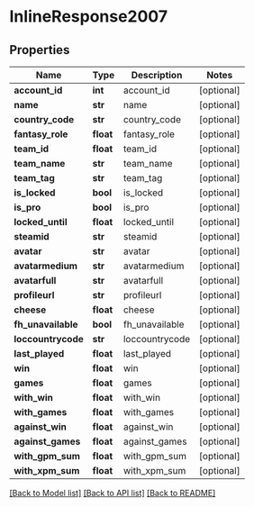 # InlineResponse2007

## Properties
Name | Type | Description | Notes
------------ | ------------- | ------------- | -------------
**account_id** | **int** | account_id | [optional] 
**name** | **str** | name | [optional] 
**country_code** | **str** | country_code | [optional] 
**fantasy_role** | **float** | fantasy_role | [optional] 
**team_id** | **float** | team_id | [optional] 
**team_name** | **str** | team_name | [optional] 
**team_tag** | **str** | team_tag | [optional] 
**is_locked** | **bool** | is_locked | [optional] 
**is_pro** | **bool** | is_pro | [optional] 
**locked_until** | **float** | locked_until | [optional] 
**steamid** | **str** | steamid | [optional] 
**avatar** | **str** | avatar | [optional] 
**avatarmedium** | **str** | avatarmedium | [optional] 
**avatarfull** | **str** | avatarfull | [optional] 
**profileurl** | **str** | profileurl | [optional] 
**cheese** | **float** | cheese | [optional] 
**fh_unavailable** | **bool** | fh_unavailable | [optional] 
**loccountrycode** | **str** | loccountrycode | [optional] 
**last_played** | **float** | last_played | [optional] 
**win** | **float** | win | [optional] 
**games** | **float** | games | [optional] 
**with_win** | **float** | with_win | [optional] 
**with_games** | **float** | with_games | [optional] 
**against_win** | **float** | against_win | [optional] 
**against_games** | **float** | against_games | [optional] 
**with_gpm_sum** | **float** | with_gpm_sum | [optional] 
**with_xpm_sum** | **float** | with_xpm_sum | [optional] 

[[Back to Model list]](../README.md#documentation-for-models) [[Back to API list]](../README.md#documentation-for-api-endpoints) [[Back to README]](../README.md)


